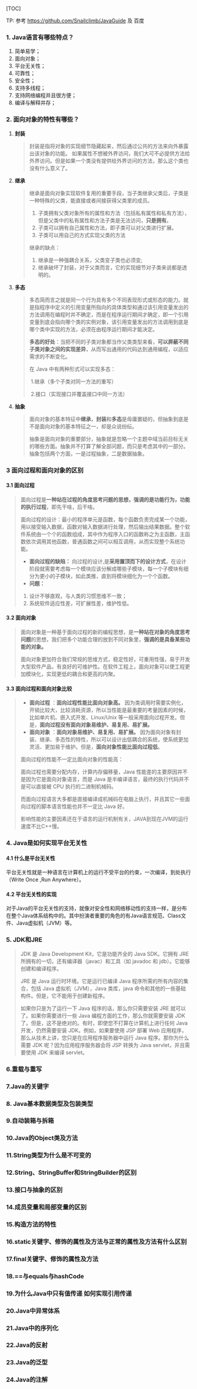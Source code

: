 [TOC]

TP: 参考 https://github.com/Snailclimb/JavaGuide 及 百度
### 1. Java语言有哪些特点？

1. 简单易学；
2. 面向对象；
3. 平台无关性；
4. 可靠性；
5. 安全性；
6. 支持多线程；
7. 支持网络编程并且很方便；
8. 编译与解释并存；

### 2. 面向对象的特性有哪些？

   1. **封装**

      > 封装是指将对象的实现细节隐藏起来，然后通过公共的方法来向外暴露出该对象的功能。
      > 如果属性不想被外界访问，我们大可不必提供方法给外界访问。但是如果一个类没有提供给外界访问的方法，那么这个类也没有什么意义了。

   2. **继承**

      > 继承是面向对象实现软件复用的重要手段，当子类继承父类后，子类是一种特殊的父类，能直接或者间接获得父类里的成员。
      >
      > 1. 子类拥有父类对象所有的属性和方法（包括私有属性和私有方法），但是父类中的私有属性和方法子类是无法访问，**只是拥有**。
      > 2. 子类可以拥有自己属性和方法，即子类可以对父类进行扩展。
      > 3. 子类可以用自己的方式实现父类的方法
      >
      > 继承的缺点：
      >
      > 1. 继承是一种强耦合关系，父类变子类也必须变;
      > 2. 继承破坏了封装，对于父类而言，它的实现细节对子类来说都是透明的。

   3. **多态**

      > 多态简而言之就是同一个行为具有多个不同表现形式或形态的能力。就是指程序中定义的引用变量所指向的具体类型和通过该引用变量发出的方法调用在编程时并不确定，而是在程序运行期间才确定，即一个引用变量到底会指向哪个类的实例对象，该引用变量发出的方法调用到底是哪个类中实现的方法，必须在由程序运行期间才能决定。
      >
      > **多态的好处**：当把不同的子类对象都当作父类类型来看，**可以屏蔽不同子类对象之间的实现差异**，从而写出通用的代码达到通用编程，以适应需求的不断变化。
      >
      > 在 Java 中有两种形式可以实现多态：
      >
      > ​	1.继承（多个子类对同一方法的重写）
      >
      > ​	2.接口（实现接口并覆盖接口中同一方法）

   4. **抽象**

      > 面向对象的基本特征中**继承**，**封装**和**多态**是毋庸置疑的，但抽象到底是不是面向对象的基本特征之一，却是众说纷纭。
      >
      > 抽象是面向对象的重要部分，抽象就是忽略一个主题中域当前目标无关的哪些方面。抽象并不打算了解全部问题，而只是考虑其中的一部分。抽象包括两个方面，一是过程抽象，二是数据抽象。

### 3 面向过程和面向对象的区别

#### 3.1 面向过程

   >面向过程是**一种站在过程的角度思考问题的思想，强调的是功能行为，功能的执行过程**，即先干啥，后干啥。
   >
   >面向过程的设计：最小的程序单元是函数，每个函数负责完成某一个功能，用以接受输入数据，函数对输入数据进行处理，然后输出结果数据。整个软件系统由一个个的函数组成，其中作为程序入口的函数称之为主函数，主函数依次调用其他函数，普通函数之间可以相互调用，从而实现整个系统功能。
   >
   >- **面向过程的缺陷：**
   >  向过程的设计,是**采用置顶而下的设计方式**，在设计阶段就需要考虑每一个模块应该分解成哪些子模块，每一个子模块有细分为更小的子模块，如此类推，直到将模块细化为一个个函数。
   >- **问题：**
   >
   > 1. 设计不够直观，与人类的习惯思维不一致；
   > 2. 系统软件适应性差，可扩展性差，维护性低。

#### 3.2 面向对象

> 面向对象是一种基于面向过程的新的编程思想，是**一种站在对象的角度思考问题**的思想，我们把多个功能合理的放到不同对象里，**强调的是具备某些功能的对象。**
>
> 面向对象更加符合我们常规的思维方式，稳定性好，可重用性强，易于开发大型软件产品，有良好的可维护性。在软件工程上，面向对象可以使工程更加模块化，实现更低的耦合和更高的内聚。

#### 3.3 面向过程和面向对象比较

> - **面向过程** ：**面向过程性能比面向对象高。** 因为类调用时需要实例化，开销比较大，比较消耗资源，所以当性能是最重要的考量因素的时候，比如单片机、嵌入式开发、Linux/Unix 等一般采用面向过程开发。但是，**面向过程没有面向对象易维护、易复用、易扩展。**
> - **面向对象** ：**面向对象易维护、易复用、易扩展。** 因为面向对象有封装、继承、多态性的特性，所以可以设计出低耦合的系统，使系统更加灵活、更加易于维护。但是，**面向对象性能比面向过程低**。
>
> 面向过程的性能不一定比面向对象的性能高：
>
>  	面向过程也需要分配内存，计算内存偏移量，Java 性能差的主要原因并不是因为它是面向对象语言，而是 Java 是半编译语言，最终的执行代码并不是可以直接被 CPU 执行的二进制机械码。
>
> ​	而面向过程语言大多都是直接编译成机械码在电脑上执行，并且其它一些面向过程的脚本语言性能也并不一定比 Java 好。
>
> 影响性能的主要因素还在于语言的运行机制有关，JAVA到现在JVM的运行速度不比C++慢。

### 4. Java是如何实现平台无关性

#### 4.1  什么是平台无关性

平台无关性就是一种语言在计算机上的运行不受平台的约束，一次编译，到处执行（Write Once ,Run Anywhere）。
#### 4.2 平台无关性的实现
对于Java的平台无关性的支持，就像对安全性和网络移动性的支持一样，是分布在整个Java体系结构中的。其中扮演者重要的角色的有Java语言规范、Class文件、Java虚拟机（JVM）等。

### 5. JDK和JRE

> JDK 是 Java Development Kit，它是功能齐全的 Java SDK。它拥有 JRE 所拥有的一切，还有编译器（javac）和工具（如 javadoc 和 jdb）。它能够创建和编译程序。
>
> JRE 是 Java 运行时环境。它是运行已编译 Java 程序所需的所有内容的集合，包括 Java 虚拟机（JVM），Java 类库，java 命令和其他的一些基础构件。但是，它不能用于创建新程序。
>
> 如果你只是为了运行一下 Java 程序的话，那么你只需要安装 JRE 就可以了。如果你需要进行一些 Java 编程方面的工作，那么你就需要安装 JDK 了。但是，这不是绝对的。有时，即使您不打算在计算机上进行任何 Java 开发，仍然需要安装 JDK。例如，如果要使用 JSP 部署 Web 应用程序，那么从技术上讲，您只是在应用程序服务器中运行 Java 程序。那你为什么需要 JDK 呢？因为应用程序服务器会将 JSP 转换为 Java servlet，并且需要使用 JDK 来编译 servlet。

### 6.重载与重写

### 7.Java的关键字

### 8. Java基本数据类型及包装类型

### 9.自动装箱与拆箱

### 10.Java的Object类及方法

### 11.String类型为什么是不可变的

### 12.String、StringBuffer和StringBuilder的区别

### 13.接口与抽象的区别

### 14.成员变量和局部变量的区别

### 15.构造方法的特性

### 16.static关键字、修饰的属性及方法与正常的属性及方法有什么区别

### 17.final关键字、修饰的属性及方法

### 18.==与equals与hashCode

### 19.为什么Java中只有值传递 如何实现引用传递

### 20.Java中异常体系

### 21.Java中的序列化 

### 22.Java的反射

### 23.Java的泛型

### 24.Java的注解





